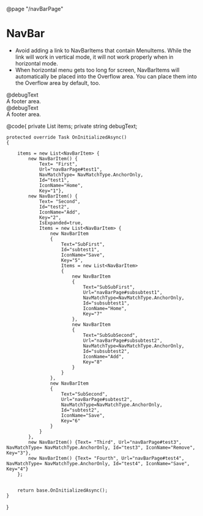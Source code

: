 ﻿@page "/navBarPage"
<h1>NavBar</h1>

<ul>
    <li>
        Avoid adding a link to NavBarItems that contain MenuItems.  While the link will work in vertical mode, it will not work properly when in horizontal mode.
    </li>
    <li>
        When horizontal menu gets too long for screen, NavBarItems will automatically be placed into the Overflow area.  You can place them into the Overflow area by default, too.
    </li>
</ul>

<Demo Header="Horizontal NavBar" Key="0" MetadataPath="NavBarPage">
    <Stack Style="width:100%;">
        @debugText
        <NavBar Header="TestHeader" Direction="LayoutDirection.Horizontal" Items=@items >
            <FooterTemplate>
                <div>A footer area.</div>
            </FooterTemplate>
        </NavBar>
    </Stack>
</Demo>

<Demo Header="Vertical NavBar" Key="0" MetadataPath="NavBarPage">
    <Stack Style="width:100%;">
        @debugText
        <NavBar Header="TestHeader" Direction="LayoutDirection.Vertical" Items=@items>
            <FooterTemplate>
                <div>A footer area.</div>
            </FooterTemplate>
        </NavBar>
    </Stack>
</Demo>


@code{
    private List<NavBarItem> items;
    private string debugText;

    protected override Task OnInitializedAsync()
    {

        items = new List<NavBarItem> {
            new NavBarItem() { 
                Text= "First", 
                Url="navBarPage#test1", 
                NavMatchType= NavMatchType.AnchorOnly, 
                Id="test1", 
                IconName="Home", 
                Key="1"},
            new NavBarItem() {
                Text= "Second",
                Id="test2",
                IconName="Add",
                Key="2",
                IsExpanded=true,
                Items = new List<NavBarItem> {
                    new NavBarItem
                    {
                        Text="SubFirst",
                        Id="subtest1",
                        IconName="Save",
                        Key="5",
                        Items = new List<NavBarItem>
                        {
                            new NavBarItem
                            {
                                Text="SubSubFirst",
                                Url="navBarPage#subsubtest1",
                                NavMatchType=NavMatchType.AnchorOnly,
                                Id="subsubtest1",
                                IconName="Home",
                                Key="7"
                            },
                            new NavBarItem
                            {
                                Text="SubSubSecond",
                                Url="navBarPage#subsubtest2",
                                NavMatchType=NavMatchType.AnchorOnly,
                                Id="subsubtest2",
                                IconName="Add",
                                Key="8"
                            }
                        }
                    },
                    new NavBarItem
                    {
                        Text="SubSecond",
                        Url="navBarPage#subtest2",
                        NavMatchType=NavMatchType.AnchorOnly,
                        Id="subtest2",
                        IconName="Save",
                        Key="6"
                    }
                }
            },
            new NavBarItem() {Text= "Third", Url="navBarPage#test3", NavMatchType= NavMatchType.AnchorOnly, Id="test3", IconName="Remove", Key="3"},
            new NavBarItem() {Text= "Fourth", Url="navBarPage#test4", NavMatchType= NavMatchType.AnchorOnly, Id="test4", IconName="Save", Key="4"}
        };


        return base.OnInitializedAsync();
    }
}
